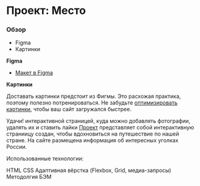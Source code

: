 # Проект: Место

### Обзор

* Figma
* Картинки

**Figma**

* [Макет в Figma](https://www.figma.com/file/2cn9N9jSkmxD84oJik7xL7/JavaScript.-Sprint-4?node-id=0%3A1)

**Картинки**

Доставать картинки предстоит из Фигмы. Это расхожая практика, поэтому полезно потренироваться.
Не забудьте [оптимизировать картинки](https://tinypng.com/), чтобы ваш сайт загружался быстрее.

Удачи!
интерактивной страницей, куда можно добавлять фотографии, удалять их и ставить лайки
[Проект](https://mrspop.github.io/mesto/) представляет собой интерактивную страниицу 
создан, чтобы вдохновиться на путешествие по нашей стране. На сайте размещена информация об интересных уголках России.


Использованные технологии:

HTML
CSS
Адаптивная вёрстка (Flexbox, Grid, медиа-запросы)
Методолгия БЭМ
